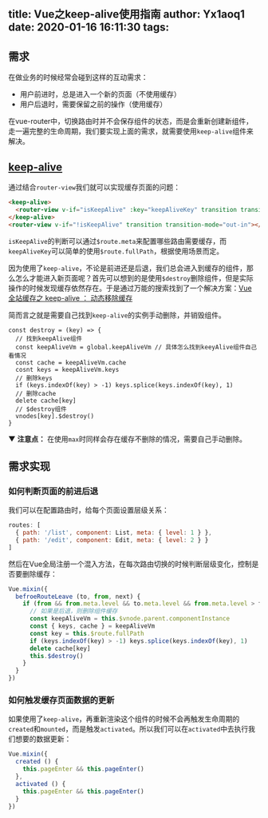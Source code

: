 title: Vue之keep-alive使用指南
author: Yx1aoq1
date: 2020-01-16 16:11:30
tags:
---
## 需求

在做业务的时候经常会碰到这样的互动需求：

* 用户前进时，总是进入一个新的页面（不使用缓存）
* 用户后退时，需要保留之前的操作（使用缓存）

在vue-router中，切换路由时并不会保存组件的状态，而是会重新创建新组件，走一遍完整的生命周期，我们要实现上面的需求，就需要使用`keep-alive`组件来解决。

## [keep-alive](https://cn.vuejs.org/v2/api/#keep-alive)

通过结合`router-view`我们就可以实现缓存页面的问题：

```html
<keep-alive>
  <router-view v-if="isKeepAlive" :key="keepAliveKey" transition transition-mode="out-in"></router-view>
</keep-alive>
<router-view v-if="!isKeepAlive" transition transition-mode="out-in"></router-view>
```

`isKeepAlive`的判断可以通过`$route.meta`来配置哪些路由需要缓存，而`keepAliveKey`可以简单的使用`$route.fullPath`，根据使用场景而定。

因为使用了`keep-alive`，不论是前进还是后退，我们总会进入到缓存的组件，那么怎么才能进入新页面呢？首先可以想到的是使用`$destroy`删除组件，但是实际操作的时候发现缓存依然存在。于是通过万能的搜索找到了一个解决方案：[Vue 全站缓存之 keep-alive ： 动态移除缓存](https://juejin.im/post/5b610da4e51d45195c07720d#heading-1)

简而言之就是需要自己找到`keep-alive`的实例手动删除，并销毁组件。


```
const destroy = (key) => {
  // 找到keepAlive组件
  const keepAliveVm = global.keepAliveVm // 具体怎么找到keeyAlive组件自己看情况
  const cache = keepAliveVm.cache
  cosnt keys = keepAliveVm.keys
  // 删除keys
  if (keys.indexOf(key) > -1) keys.splice(keys.indexOf(key), 1)
  // 删除cache
  delete cache[key]
  // $destroy组件
  vnodes[key].$destroy()
}
```

▼ **注意点：** 在使用`max`时同样会存在缓存不删除的情况，需要自己手动删除。

## 需求实现

### 如何判断页面的前进后退

我们可以在配置路由时，给每个页面设置层级关系：

```js
routes: [
  { path: '/list', component: List, meta: { level: 1 } },
  { path: '/edit', component: Edit, meta: { level: 2 } }
]
```

然后在Vue全局注册一个混入方法，在每次路由切换的时候判断层级变化，控制是否要删除缓存：

```js
Vue.mixin({
  befroeRouteLeave (to, from, next) {
    if (from && from.meta.level && to.meta.level && from.meta.level > to.meta.level) {
      // 如果是后退，则删除组件缓存
      const keepAliveVm = this.$vnode.parent.componentInstance
      const { keys, cache } = keepAliveVm
      const key = this.$route.fullPath
      if (keys.indexOf(key) > -1) keys.splice(keys.indexOf(key), 1)
      delete cache[key]
      this.$destroy()
    }
  }
})
```

### 如何触发缓存页面数据的更新

如果使用了`keep-alive`，再重新渲染这个组件的时候不会再触发生命周期的`created`和`mounted`，而是触发`activated`。所以我们可以在`activated`中去执行我们想要的数据更新：

```js
Vue.mixin({
  created () {
    this.pageEnter && this.pageEnter()
  },
  activated () {
    this.pageEnter && this.pageEnter()
  }
})
```






